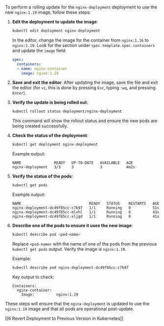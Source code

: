 To perform a rolling update for the `nginx-deployment` deployment to use the new `nginx:1.19` image, follow these steps:

1. **Edit the deployment to update the image**:
   ```bash
   kubectl edit deployment nginx-deployment
   ```
   In the editor, change the image for the container from `nginx:1.16` to `nginx:1.19`. Look for the section under `spec.template.spec.containers` and update the `image` field:
   ```yaml
   spec:
     containers:
     - name: nginx-container
       image: nginx:1.19
   ```

2. **Save and exit the editor**:
   After updating the image, save the file and exit the editor (for `vi`, this is done by pressing `Esc`, typing `:wq`, and pressing `Enter`).

3. **Verify the update is being rolled out**:
   ```bash
   kubectl rollout status deployment/nginx-deployment
   ```
   This command will show the rollout status and ensure the new pods are being created successfully.

4. **Check the status of the deployment**:
   ```bash
   kubectl get deployment nginx-deployment
   ```
   Example output:
   ```
   NAME               READY   UP-TO-DATE   AVAILABLE   AGE
   nginx-deployment   3/3     3            3           4m2s
   ```

5. **Verify the status of the pods**:
   ```bash
   kubectl get pods
   ```
   Example output:
   ```
   NAME                               READY   STATUS    RESTARTS   AGE
   nginx-deployment-dc49f85cc-c7k97   1/1     Running   0          51s
   nginx-deployment-dc49f85cc-mlvhl   1/1     Running   0          43s
   nginx-deployment-dc49f85cc-xljgd   1/1     Running   0          41s
   ```

6. **Describe one of the pods to ensure it uses the new image**:
   ```bash
   kubectl describe pod <pod-name>
   ```
   Replace `<pod-name>` with the name of one of the pods from the previous `kubectl get pods` output. Verify the image is `nginx:1.19`.

   Example:
   ```bash
   kubectl describe pod nginx-deployment-dc49f85cc-c7k97
   ```

   Key output to check:
   ```
   Containers:
     nginx-container:
       Image:          nginx:1.19
   ```

These steps will ensure that the `nginx-deployment` is updated to use the `nginx:1.19` image and that all pods are operational post-update.

[[6 Revert Deployment to Previous Version in Kubernetes]]